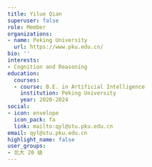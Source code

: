 ```yaml
---
title: Yilue Qian
superuser: false
role: Member
organizations:
- name: Peking University
  url: https://www.pku.edu.cn/
bio: ''
interests:
- Cognition and Reasoning
education:
  courses:
  - course: B.E. in Artificial Intelligence
    institution: Peking University
    year: 2020-2024
social:
- icon: envelope
  icon_pack: fa
  link: mailto:qyl@stu.pku.edu.cn
email: qyl@stu.pku.edu.cn
highlight_name: false
user_groups:
- 北大 20 级
---
```

